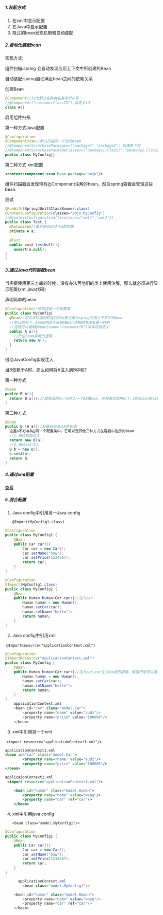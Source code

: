 ##### 1.装配方式

1. 在xml中显示配置
2. 在Java中显示配置
3. 隐式的bean发现机制和自动装配

##### 2.自动化装配bean

实现方式:

组件扫描:spring 会自动发现应用上下文中所创建的Bean

自动装配:spirng自动满足bean之间的依赖关系

创建Bean

```java
@Component//id为默认名称类名首字母小写
//@Component("customerClassID") 自定义id
class A{}
```

启用组件扫描

第一种方式Java配置

```java
@Configuration
@ComponentScan//默认扫描同一个包的bean
//@ComponentScan(basePackages={"package1","package2") 扫描多个包
//@ComponentScan(basePackageClasses={"package1.Class1","package2.Class2") 扫描Class1和Class2所在的包
public class MyConfig{}
```

第二种方式 xml配置

```xml
<context:component-scan base-package="pojo"/>
```

组件扫描器会发现带有@Component注解的bean，然后spring容器会管理这些bean.

测试

```java
@RunWith(SpringJUnit4ClassRunner.class)
@ContextConfiguration(classes="pojo.MyConfig")
//@ContextConfiguration(locations={"xml1","xml2"})
public class Test_{
  @Autowired//由容器自动注入A的对象
  private A a;
  
  @Test
  public void testNull(){
    assert(a,null);
}
}
```

##### 3.通过Java代码装配bean

当需要使用第三方库的时候，没有办法再他们的类上使用注解，那么就必须进行显示配置(xml,java代码)

声明简单的bean

```java
@Configuation//声明这是一个配置类
public class MyConfig{
  @Bean//将方法的返回的返回的对象注册为sping应用上下文中的bean
  //默认情况下，bean的ID与带有@Bean注解的方法名是一样的
  //当然可以使用@Bean(name="customerID")来实现自定义
  public A a(){
    //产生bean实例的逻辑
    return new A();
  }
}
```

借助JavaConfig实现注入

当B依赖于A时，那么如何将A注入到B中呢?

第一种方式

```java
@Bean
public B b(){
  return B(a());//这里调用a()会传入一个A的Beam，并非真实调用a()，因为bean默认单例的
}
```

第二种方式

```java
@Bean
public B (A a){//容器自动注入A的实例
  这里a不必与B在同一个配置类中，它可以是其他三种方式在容器中注册的bean
  //1.通过构造注入
  return new B(a);
  //2.通过set注入
  B b = new B();
  b.setA(a);
  return b;
}
```

##### 4.通过xml配置

[查看](https://github.com/WYounger/Java/blob/master/JavaWEB%E6%A1%86%E6%9E%B6/Spring.md)

##### 5.混合配置

1. Java config中引用另一Java config

   `@Import(MyConfig1.class)`

```java
@Configuration
public class MyConfig1 {
    @Bean
    public Car car(){
        Car car = new Car();
        car.setName("bmw");
        car.setPrice(1234567);
        return car;
    }
}

@Configuration
@Import(MyConfig1.class)
public class MyConfig2 {
    @Bean
    public Human human(Car car){//注入car
      	Human human = new Human();
        human.setCar(car);
        human.setName("hello");
        return human;
    }
}

```

2. Java config中引用xml

​       `@ImportResource("applicationContext.xml")`

```java
@Configuration
@ImportResource("applicationContext.xml")
public class MyConfig {
    @Bean
    public Human human(Car car){//注入car,car在idea提示报错，但运行是可以通过的
        Human human = new Human();
        human.setCar(car);
        human.setName("hello");
        return human;
    }
}
    applicationContext.xml
    <bean id="car" class="model.Car">
        <property name="name" value="audi"/>
        <property name="price" value="100000"/>
    </bean>
```

3. xml中引用另一个xml

​    `<import resource="applicationContext1.xml"/>`

```xml
applicationContext1.xml
<bean id="car" class="model.Car">
        <property name="name" value="audi"/>
        <property name="price" value="100000"/>
</bean>

applicaionContext2.xml
 <import resource="applicationContext1.xml"/>

    <bean id="human" class="model.Human">
        <property name="name" value="wang"/>
        <property name="car" ref="car"/>
    </bean>
```

4. xml中引用java config

   `<bean class="model.MyConfig1"/>`

```java
@Configuration
public class MyConfig1 {
    @Bean
    public Car car(){
        Car car = new Car();
        car.setName("bmw");
        car.setPrice(1234567);
        return car;
    }
}

	  applicationContext.xml
		<bean class="model.MyConfig1"/>

    <bean id="human" class="model.Human">
        <property name="name" value="wang"/>
        <property name="car" ref="car"/>
    </bean>
```

